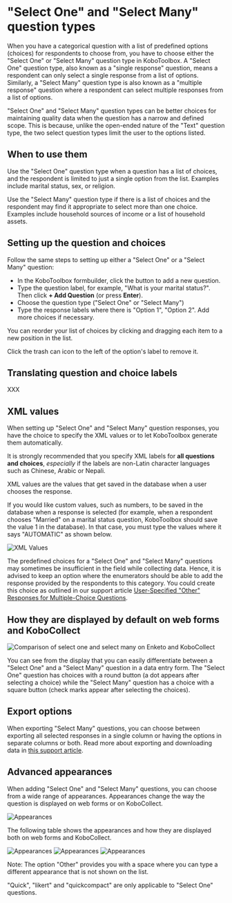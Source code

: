 # "Select One" and "Select Many" question types

When you have a categorical question with a list of predefined options (choices)
for respondents to choose from, you have to choose either the "Select One" or
"Select Many" question type in KoboToolbox. A "Select One" question type, also
known as a "single response" question, means a respondent can only select a
single response from a list of options. Similarly, a "Select Many" question type
is also known as a "multiple response" question where a respondent can select
multiple responses from a list of options.

"Select One" and "Select Many" question types can be better choices for
maintaining quality data when the question has a narrow and defined scope. This
is because, unlike the open-ended nature of the "Text" question type, the two
select question types limit the user to the options listed.

## When to use them

Use the "Select One" question type when a question has a list of choices, and
the respondent is limited to just a single option from the list. Examples
include marital status, sex, or religion.

Use the "Select Many" question type if there is a list of choices and the
respondent may find it appropriate to select more than one choice. Examples
include household sources of income or a list of household assets.

## Setting up the question and choices

Follow the same steps to setting up either a "Select One" or a "Select Many"
question:

-   In the KoboToolbox formbuilder, click the <i class="k-icon k-icon-plus"></i>
    button to add a new question.
-   Type the question label, for example, "What is your marital status?". Then
    click **+ Add Question** (or press **Enter**).
-   Choose the question type ("Select One" or "Select Many")
-   Type the response labels where there is "Option 1", "Option 2". Add more
    choices if necessary.

<p class="note">
  You can reorder your list of choices by clicking and dragging each item to a
  new position in the list.
</p>

Click the <i class="k-icon k-icon-trash"></i> trash can icon to the left of the
option's label to remove it.

## Translating question and choice labels

XXX

## XML values

When setting up "Select One" and "Select Many" question responses, you have the
choice to specify the XML values or to let KoboToolbox generate them
automatically.

<p class="note">
  It is strongly recommended that you specify XML labels for
  <strong>all questions and choices</strong>, <em>especially</em> if the labels
  are non-Latin character languages such as Chinese, Arabic or Nepali.
</p>

XML values are the values that get saved in the database when a user chooses the
response.

If you would like custom values, such as numbers, to be saved in the database
when a response is selected (for example, when a respondent chooses "Married" on
a marital status question, KoboToolbox should save the value 1 in the database).
In that case, you must type the values where it says "AUTOMATIC" as shown below.

![XML Values](/images/select_one_and_select_many/xml_values.png)

<section class="note">
  The predefined choices for a "Select One" and "Select Many" questions
  may sometimes be insufficient in the field while collecting data. Hence, it is
  advised to keep an option where the enumerators should be able to add the
  response provided by the respondents to this category. You could create this
  choice as outlined in our support article <a class="reference"
  href="user_specified_other.html">User-Specified "Other" Responses
  for Multiple-Choice Questions</a>.
</section>

## How they are displayed by default on web forms and KoboCollect

![Comparison of select one and select many on Enketo and KoboCollect](/images/select_one_and_select_many/select_one_select_many_comparison.png)

You can see from the display that you can easily differentiate between a "Select
One" and a "Select Many" question in a data entry form. The "Select One"
question has choices with a round button (a dot appears after selecting a
choice) while the "Select Many" question has a choice with a square button
(check marks appear after selecting the choices).

## Export options

When exporting "Select Many" questions, you can choose between exporting all
selected responses in a single column or having the options in separate columns
or both. Read more about exporting and downloading data in
[this support article](export_download.md).

## Advanced appearances

When adding "Select One" and "Select Many" questions, you can choose from a wide
range of appearances. Appearances change the way the question is displayed on
web forms or on KoboCollect.

![Appearances](/images/select_one_and_select_many/appearances.png)

The following table shows the appearances and how they are displayed both on web
forms and KoboCollect.

![Appearances](/images/select_one_and_select_many/select_one_select_many_appearances_1.png)
![Appearances](/images/select_one_and_select_many/select_one_select_many_appearances_2.png)
![Appearances](/images/select_one_and_select_many/select_one_select_many_appearances_3.png)

<section class="note">
  <p>
    Note: The option "Other" provides you with a space where you can type a
    different appearance that is not shown on the list.
  </p>

  <p>
    "Quick", "likert" and "quickcompact" are only applicable to "Select One"
    questions.
  </p>
</section>
